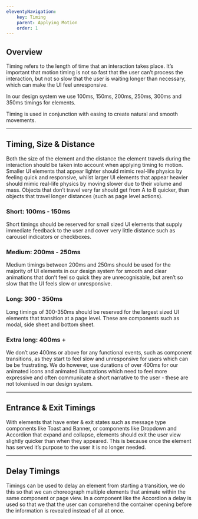 ```yaml
---
eleventyNavigation:
    key: Timing
    parent: Applying Motion
    order: 1
---
```

## Overview

Timing refers to the length of time that an interaction takes place. It’s important that motion timing is not so fast that the user can’t process the interaction, but not so slow that the user is waiting longer than necessary, which can make the UI feel unresponsive.

In our design system we use 100ms, 150ms, 200ms, 250ms, 300ms and 350ms timings for elements.

Timing is used in conjunction with easing to create natural and smooth movements.

---

## Timing, Size & Distance

Both the size of the element and the distance the element travels during the interaction should be taken into account when applying timing to motion. Smaller UI elements that appear lighter should mimic real-life physics by feeling quick and responsive, whilst larger UI elements that appear heavier should mimic real-life physics by moving slower due to their volume and mass. Objects that don’t travel very far should get from A to B quicker, than objects that travel longer distances (such as page level actions).

### Short: 100ms - 150ms

Short timings should be reserved for small sized UI elements that supply immediate feedback to the user and cover very little distance such as carousel indicators or checkboxes.

### Medium: 200ms - 250ms

Medium timings between 200ms and 250ms should be used for the majority of UI elements in our design system for smooth and clear animations that don’t feel so quick they are unrecognisable, but aren’t so slow that the UI feels slow or unresponsive.

### Long: 300 - 350ms

Long timings of 300-350ms should be reserved for the largest sized UI elements that transition at a page level. These are components such as modal, side sheet and bottom sheet.

### Extra long: 400ms +

We don’t use 400ms or above for any functional events, such as component transitions, as they start to feel slow and unresponsive for users which can be be frustrating. We do however, use durations of over 400ms for our animated icons and animated illustrations which need to feel more expressive and often communicate a short narrative to the user - these are not tokenised in our design system.

---

## Entrance & Exit Timings

With elements that have enter & exit states such as message type components like Toast and Banner, or components like Dropdown and Accordion that expand and collapse, elements should exit the user view slightly quicker than when they appeared. This is because once the element has served it’s purpose to the user it is no longer needed.

---

## Delay Timings

Timings can be used to delay an element from starting a transition, we do this so that we can choreograph multiple elements that animate within the same component or page view. In a component like the Accordion a delay is used so that we that the user can comprehend the container opening before the information is revealed instead of all at once.


